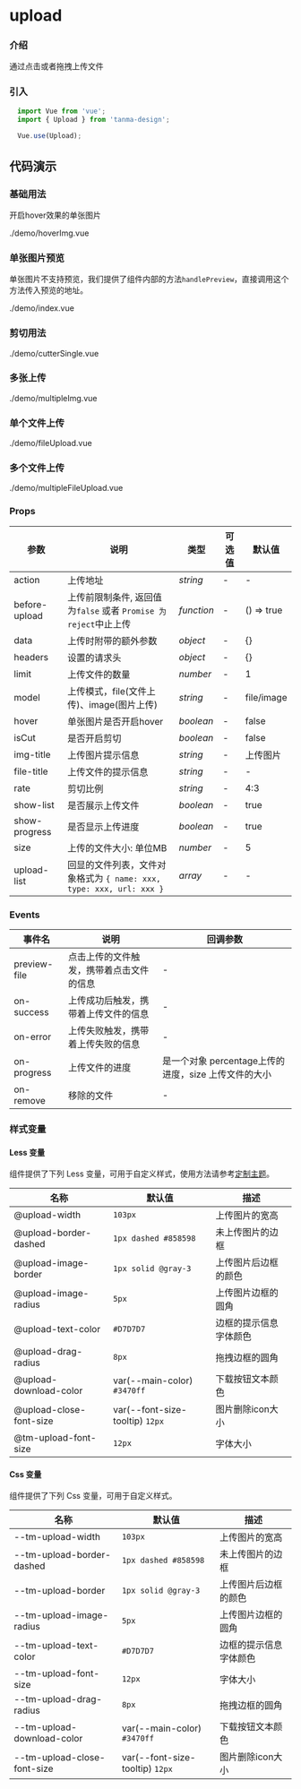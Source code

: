 # upload

### 介绍

通过点击或者拖拽上传文件

### 引入

```js
  import Vue from 'vue';
  import { Upload } from 'tanma-design';
  
  Vue.use(Upload);
```

## 代码演示

### 基础用法
开启hover效果的单张图片

<demo-code>./demo/hoverImg.vue</demo-code>

### 单张图片预览

单张图片不支持预览，我们提供了组件内部的方法`handlePreview`，直接调用这个方法传入预览的地址。

<demo-code>./demo/index.vue</demo-code>

### 剪切用法

<demo-code>./demo/cutterSingle.vue</demo-code>

### 多张上传

<demo-code>./demo/multipleImg.vue</demo-code>

### 单个文件上传

<demo-code>./demo/fileUpload.vue</demo-code>

### 多个文件上传

<demo-code>./demo/multipleFileUpload.vue</demo-code>

### Props

参数 | 说明 | 类型 | 可选值 | 默认值
-- | -- | -- | -- | --
action | 上传地址 | _string_ | - | -
before-upload | 上传前限制条件, 返回值为`false` 或者 `Promise 为reject`中止上传 | _function_ | - | () => true
data | 上传时附带的额外参数 | _object_ | - | {}
headers | 设置的请求头 | _object_ | - | {}
limit | 上传文件的数量 | _number_ | - | 1
model | 上传模式，file(文件上传)、image(图片上传) | _string_ | - | file/image
hover | 单张图片是否开启hover | _boolean_ | - | false
isCut | 是否开启剪切 | _boolean_ | - | false
img-title | 上传图片提示信息 | _string_ | - | 上传图片
file-title | 上传文件的提示信息 | _string_ | - | -
rate | 剪切比例 | _string_ | - | 4:3
show-list | 是否展示上传文件 | _boolean_ | - | true
show-progress | 是否显示上传进度 | _boolean_ | - | true
size | 上传的文件大小: 单位MB | _number_ | - | 5
upload-list | 回显的文件列表，文件对象格式为 `{ name: xxx, type: xxx, url: xxx }` | _array_ | - | -


### Events

事件名 | 说明 | 回调参数
-- | -- | --
preview-file | 点击上传的文件触发，携带着点击文件的信息 | -
on-success | 上传成功后触发，携带着上传文件的信息 | -
on-error | 上传失败触发，携带着上传失败的信息 | -
on-progress | 上传文件的进度 | 是一个对象 percentage上传的进度，size 上传文件的大小
on-remove | 移除的文件 | -

### 样式变量

#### Less 变量

组件提供了下列 Less 变量，可用于自定义样式，使用方法请参考[定制主题](#/theme)。

名称 | 默认值 | 描述
-- | -- | --
@upload-width | `103px` | 上传图片的宽高
@upload-border-dashed | `1px dashed #858598` | 未上传图片的边框
@upload-image-border | `1px solid @gray-3` | 上传图片后边框的颜色
@upload-image-radius | `5px` | 上传图片边框的圆角
@upload-text-color | `#D7D7D7` | 边框的提示信息字体颜色
@upload-drag-radius | `8px` | 拖拽边框的圆角
@upload-download-color | var(--main-color) `#3470ff` | 下载按钮文本颜色
@upload-close-font-size | var(--font-size-tooltip) `12px` | 图片删除icon大小
@tm-upload-font-size | `12px` | 字体大小

#### Css 变量

组件提供了下列 Css 变量，可用于自定义样式。

名称 | 默认值 | 描述
-- | -- | --
--tm-upload-width | `103px` | 上传图片的宽高
--tm-upload-border-dashed | `1px dashed #858598` | 未上传图片的边框
--tm-upload-border | `1px solid @gray-3` | 上传图片后边框的颜色
--tm-upload-image-radius | `5px` | 上传图片边框的圆角
--tm-upload-text-color | `#D7D7D7` | 边框的提示信息字体颜色
--tm-upload-font-size | `12px` | 字体大小
--tm-upload-drag-radius | `8px` | 拖拽边框的圆角
--tm-upload-download-color | var(--main-color) `#3470ff` | 下载按钮文本颜色
--tm-upload-close-font-size | var(--font-size-tooltip) `12px` | 图片删除icon大小